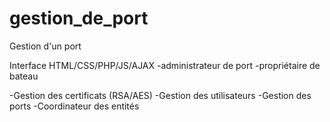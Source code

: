 # gestion_de_port
Gestion d'un port

Interface HTML/CSS/PHP/JS/AJAX
-administrateur de port
-propriétaire de bateau

-Gestion des certificats (RSA/AES)
-Gestion des utilisateurs
-Gestion des ports
-Coordinateur des entités
